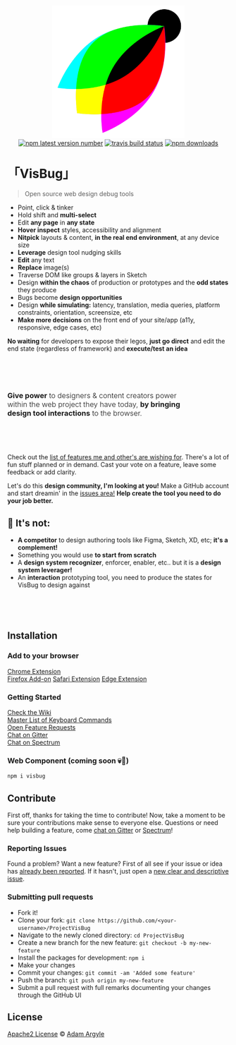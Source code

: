 <p align="center">
  <img src="./assets/visbug.png" width="300" height="300" alt="visbug">
  <br>
  <a href="https://www.npmjs.org/package/visbug"><img src="https://img.shields.io/npm/v/visbug.svg?style=flat" alt="npm latest version number"></a>
  <a href="https://travis-ci.org/GoogleChromeLabs/ProjectVisBug"><img src="https://travis-ci.org/GoogleChromeLabs/ProjectVisBug.svg?branch=master" alt="travis build status"></a>
  <a href="https://www.npmjs.com/package/visbug"><img src="https://img.shields.io/npm/dt/visbug.svg" alt="npm downloads" ></a>
</p>

# 「VisBug」

> Open source web design debug tools

- Point, click & tinker
- Hold shift and **multi-select**
- Edit **any page** in **any state**
- **Hover inspect** styles, accessibility and alignment
- **Nitpick** layouts & content, **in the real end environment**, at any device size
- **Leverage** design tool nudging skills
- **Edit** any text
- **Replace** image(s)
- Traverse DOM like groups & layers in Sketch
- Design **within the chaos** of production or prototypes and the **odd states** they produce
- Bugs become **design opportunities**
- Design **while simulating:** latency, translation, media queries, platform constraints, orientation, screensize, etc
- **Make more decisions** on the front end of your site/app (a11y, responsive, edge cases, etc)


**No waiting** for developers to expose their legos, **just go direct** and edit the end state (regardless of framework) and **execute/test an idea**

<br>
<br>
<br>

<h3 style="font-weight:300; max-width: 40ch;"><b>Give power</b> to designers & content creators power within the web project they have today, <b>by bringing design tool interactions</b> to the browser.</h3>

<br>
<br>
<br>

Check out the [list of features me and other's are wishing for](https://github.com/GoogleChromeLabs/ProjectVisBug/issues?q=is%3Aopen+is%3Aissue+label%3A%22%E2%9A%A1%EF%B8%8F+feature%22). There's a lot of fun stuff planned or in demand. Cast your vote on a feature, leave some feedback or add clarity. 

Let's do this **design community, I'm looking at you!** Make a GitHub account and start dreamin' in the [issues area!](https://github.com/GoogleChromeLabs/ProjectVisBug/issues) **Help create the tool you need to do your job better.**


## 🤔 **It's not:**
-   **A competitor** to design authoring tools like Figma, Sketch, XD, etc; **it's a complement!**
-   Something you would use **to start from scratch**
-   A **design system recognizer**, enforcer, enabler, etc.. but it is a **design system leverager!**
-   An **interaction** prototyping tool, you need to produce the states for VisBug to design against

<br>
<br>
<br>

## Installation

### Add to your browser
[Chrome Extension](https://chrome.google.com/webstore/detail/cdockenadnadldjbbgcallicgledbeoc)  
[Firefox Add-on](https://addons.mozilla.org/en-US/firefox/addon/visbug/)
[Safari Extension](https://apps.apple.com/app/id1538509686)
[Edge Extension](https://microsoftedge.microsoft.com/addons/detail/visbug/kdmdoinnkaeognnpegpkepdnggeaodkn)

### Getting Started
[Check the Wiki](https://github.com/GoogleChromeLabs/ProjectVisBug/wiki)  
[Master List of Keyboard Commands](https://github.com/GoogleChromeLabs/ProjectVisBug/wiki/Keyboard-Master-List)  
[Open Feature Requests](https://github.com/GoogleChromeLabs/ProjectVisBug/issues?q=is%3Aopen+is%3Aissue+label%3A%22%E2%9A%A1%EF%B8%8F+feature%22)  
[Chat on Gitter](https://gitter.im/VisBug)  
[Chat on Spectrum](https://spectrum.chat/visbug)  

### Web Component (coming soon 💀🤘)
```sh
npm i visbug
```




## Contribute

First off, thanks for taking the time to contribute!
Now, take a moment to be sure your contributions make sense to everyone else.
Questions or need help building a feature, come [chat on Gitter](https://gitter.im/VisBug) or [Spectrum](https://spectrum.chat/visbug)!

### Reporting Issues

Found a problem? Want a new feature? First of all see if your issue or idea has [already been reported](../../issues).
If it hasn't, just open a [new clear and descriptive issue](../../issues/new).

### Submitting pull requests

-   Fork it!
-   Clone your fork: `git clone https://github.com/<your-username>/ProjectVisBug`
-   Navigate to the newly cloned directory: `cd ProjectVisBug`
-   Create a new branch for the new feature: `git checkout -b my-new-feature`
-   Install the packages for development: `npm i`
-   Make your changes
-   Commit your changes: `git commit -am 'Added some feature'`
-   Push the branch: `git push origin my-new-feature`
-   Submit a pull request with full remarks documenting your changes through the GitHub UI

## License

[Apache2 License](LICENSE) © [Adam Argyle](https://argyleink.com)

